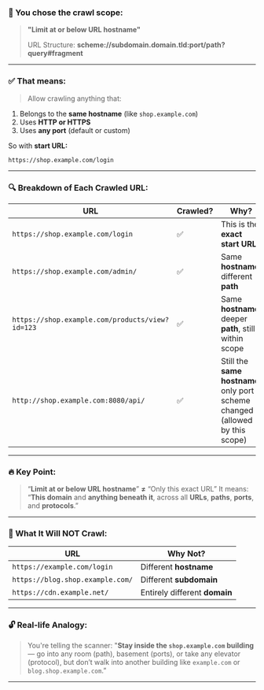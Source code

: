### 🧠 You chose the crawl scope:

> **"Limit at or below URL hostname"**
>
> URL Structure: **scheme://subdomain.domain.tld:port/path?query#fragment**

---

### ✅ That means:

> Allow crawling anything that:

1. Belongs to the **same hostname** (like `shop.example.com`)
2. Uses **HTTP or HTTPS**
3. Uses **any port** (default or custom)

So with **start URL:**

```
https://shop.example.com/login
```

---

### 🔍 Breakdown of Each Crawled URL:

| URL                                             | Crawled? | Why?                                                                            |
| ----------------------------------------------- | -------- | ------------------------------------------------------------------------------- |
| `https://shop.example.com/login`                | ✅        | This is the **exact start URL**                                                 |
| `https://shop.example.com/admin/`               | ✅        | Same **hostname**, different **path**                                           |
| `https://shop.example.com/products/view?id=123` | ✅        | Same **hostname**, deeper **path**, still within scope                          |
| `http://shop.example.com:8080/api/`             | ✅        | Still the **same hostname**, only port & scheme changed (allowed by this scope) |

---

### 🔥 Key Point:

> “**Limit at or below URL hostname**” **≠** “Only this exact URL”
> It means:
> “**This domain** and **anything beneath it**, across all **URLs**, **paths**, **ports**, and **protocols**.”

---

### 📍 What It Will **NOT** Crawl:

| URL                              | Why Not?                      |
| -------------------------------- | ----------------------------- |
| `https://example.com/login`      | Different **hostname**        |
| `https://blog.shop.example.com/` | Different **subdomain**       |
| `https://cdn.example.net/`       | Entirely different **domain** |

---

### 🔓 Real-life Analogy:

> You're telling the scanner:
> "**Stay inside the `shop.example.com` building** — go into any room (path), basement (ports), or take any elevator (protocol), but don’t walk into another building like `example.com` or `blog.shop.example.com`.”

---
